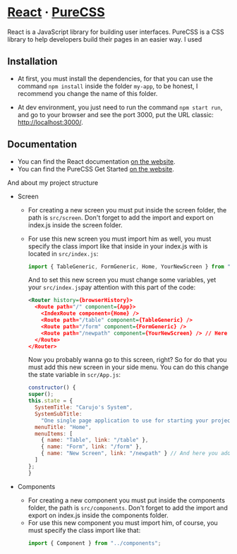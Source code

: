 # [React](https://reactjs.org/) &middot; [PureCSS](https://purecss.io/)

React is a JavaScript library for building user interfaces. PureCSS is a CSS library to help developers build their pages in an easier way.
I used

## Installation

- At first, you must install the dependencies,
  for that you can use the command `npm install` inside the folder `my-app`, to be honest, I recommend you change the name of this folder.

- At dev environment, you just need to run the command `npm start run`, and go to your browser and see the port 3000, put the URL classic: [http://localhost:3000/](http://localhost:3000/).

## Documentation

- You can find the React documentation [on the website](https://reactjs.org/docs).
- You can find the PureCSS Get Started [on the website](https://purecss.io/start/).

And about my project structure

- Screen

  - For creating a new screen you must put inside the screen folder, the path is `src/screen`. Don't forget to add the import and export on index.js inside the screen folder.
  - For use this new screen you must import him as well, you must specify the class import like that inside in your index.js with is located in `src/index.js`:

    ```jsx
    import { TableGeneric, FormGeneric, Home, YourNewScreen } from "./screen";
    ```

    And to set this new screen you must change some variables, yet your `src/index.js`pay attention with this part of the code:

    ```xml
    <Router history={browserHistory}>
      <Route path="/" component={App}>
        <IndexRoute component={Home} />
        <Route path="/table" component={TableGeneric} />
        <Route path="/form" component={FormGeneric} />
        <Route path="/newpath" component={YourNewScreen} /> // Here comes your new line
      </Route>
    </Router>
    ```

    Now you probably wanna go to this screen, right? So for do that you must add this new screen in your side menu. You can do this change the state variable in `scr/App.js`:

    ```js
    constructor() {
    super();
    this.state = {
      SystemTitle: "Carujo's System",
      SystemSubTitle:
        "One single page application to use for starting your project",
      menuTitle: "Home",
      menuItems: [
        { name: "Table", link: "/table" },
        { name: "Form", link: "/form" },
        { name: "New Screen", link: "/newpath" } // And here you add a new item in your side menu
      ]
    };
    }
    ```

- Components
  - For creating a new component you must put inside the components folder, the path is `src/components`. Don't forget to add the import and export on index.js inside the components folder.
  - For use this new component you must import him, of course, you must specify the class import like that:
    ```jsx
    import { Component } from "../components";
    ```
